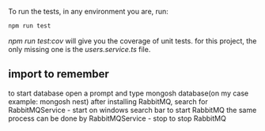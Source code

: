 To run the tests, in any environment you are, run:

``` bash
npm run test
```

*npm run test:cov* will give you the coverage of unit tests. for this project, the only missing one is the *users.service.ts* file.

## import to remember
to start database open a prompt and type mongosh database(on my case example: mongosh nest)
after installing RabbitMQ, search for RabbitMQService - start on windows search bar to start RabbitMQ
the same process can be done by RabbitMQService - stop to stop RabbitMQ